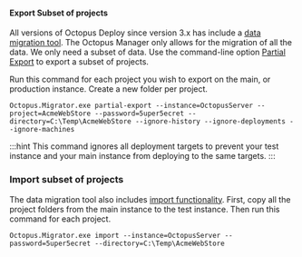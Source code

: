 #### Export Subset of projects

All versions of Octopus Deploy since version 3.x has include a [data migration tool](/docs/administration/data/data-migration.md).  The Octopus Manager only allows for the migration of all the data.  We only need a subset of data.  Use the command-line option [Partial Export](/docs/octopus-rest-api/octopus.migrator.exe-command-line/partial-export.md) to export a subset of projects. 

Run this command for each project you wish to export on the main, or production instance.  Create a new folder per project.

```
Octopus.Migrator.exe partial-export --instance=OctopusServer --project=AcmeWebStore --password=5uper5ecret --directory=C:\Temp\AcmeWebStore --ignore-history --ignore-deployments --ignore-machines
```

:::hint
This command ignores all deployment targets to prevent your test instance and your main instance from deploying to the same targets.
:::

### Import subset of projects

The data migration tool also includes [import functionality](/docs/octopus-rest-api/octopus.migrator.exe-command-line/import.md).  First, copy all the project folders from the main instance to the test instance.  Then run this command for each project.


```
Octopus.Migrator.exe import --instance=OctopusServer --password=5uper5ecret --directory=C:\Temp\AcmeWebStore
```